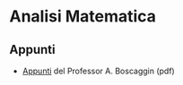 # Analisi Matematica

## Appunti
- [Appunti](https://github.com/filippo-ferrando/guida_degli_studenti_di/tree/master/Materie/ANTMAT/Appunti) del Professor A. Boscaggin (pdf) 
